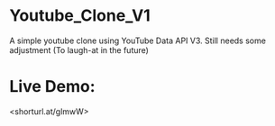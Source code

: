 # Youtube_Clone_V1
A simple youtube clone using YouTube Data API V3. Still needs some adjustment (To laugh-at in the future)

# Live Demo: 
<shorturl.at/glmwW>
